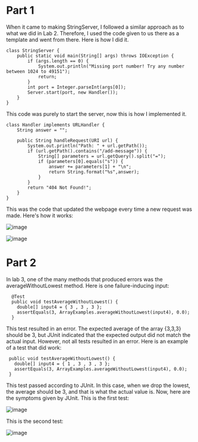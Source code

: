 # Part 1
When it came to making StringServer, I followed a similar approach as to what we did in Lab 2.
Therefore, I used the code given to us there as a template and went from there. Here is how I did it.

```
class StringServer {
    public static void main(String[] args) throws IOException {
        if (args.length == 0) {
            System.out.println("Missing port number! Try any number between 1024 to 49151");
            return;
        }
        int port = Integer.parseInt(args[0]);
        Server.start(port, new Handler());
    }
}
```

This code was purely to start the server, now this is how I implemented it.

```
class Handler implements URLHandler {
    String answer = "";

    public String handleRequest(URI url) {
        System.out.println("Path: " + url.getPath());
        if (url.getPath().contains("/add-message")) {
            String[] parameters = url.getQuery().split("=");
            if (parameters[0].equals("s")) {
                answer += parameters[1] + "\n";
                return String.format("%s",answer);
            }
        }
        return "404 Not Found!";
    }    
}
```

This was the code that updated the webpage every time a new request was made.
Here's how it works: 

![image](https://user-images.githubusercontent.com/97927174/233862864-575ef6e3-0c29-4f2f-a709-5b415ca25fce.png)

![image](https://user-images.githubusercontent.com/97927174/233862894-70665729-1021-4c8e-b2a6-2869f36b41a9.png)

# Part 2
In lab 3, one of the many methods that produced errors was the averageWithoutLowest method. Here is one failure-inducing input:

```
  @Test
  public void testAverageWithoutLowest() {
    double[] input4 = { 3 , 3 , 3 };
    assertEquals(3, ArrayExamples.averageWithoutLowest(input4), 0.0);
  }
  ```
  
 This test resulted in an error. The expected average of the array {3,3,3} should be 3, but JUnit indicated that the expected output did not match the actual input.
 However, not all tests resulted in an error. Here is an example of a test that did work:
 
 ```  @Test
  public void testAverageWithoutLowest() {
    double[] input4 = { 1 , 3 , 3 , 3 };
    assertEquals(3, ArrayExamples.averageWithoutLowest(input4), 0.0);
  }
  ```
This test passed according to JUnit. In this case, when we drop the lowest, the average should be 3, and that is what the actual value is.
Now, here are the symptoms given by JUnit. This is the first test:

![image](https://user-images.githubusercontent.com/97927174/233864686-f53692eb-8427-4967-93ef-fb108bac1443.png)

This is the second test:

![image](https://user-images.githubusercontent.com/97927174/233864755-87d3fcde-84a6-482d-a04d-deb6e76a69b7.png)

